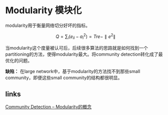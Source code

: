 # Modularity 模块化

modularity用于衡量网络切分好坏的指标。

$$ Q = \sum_i(e_{ii} - a_i^2) = Tre - \parallel e^2 \parallel $$

当modularity这个度量被认可后，后续很多算法的思路就是如何找到一个partitioning的方法，使得modularity最大。将community detection转化成了最优化的问题。

**缺陷：** 在large network中，基于modularity的方法找不到那些small community，即便这些small community的结构都很明显。

## links
[Community Detection – Modularity的概念](https://greatpowerlaw.wordpress.com/2013/02/24/community-detection-modularity/)